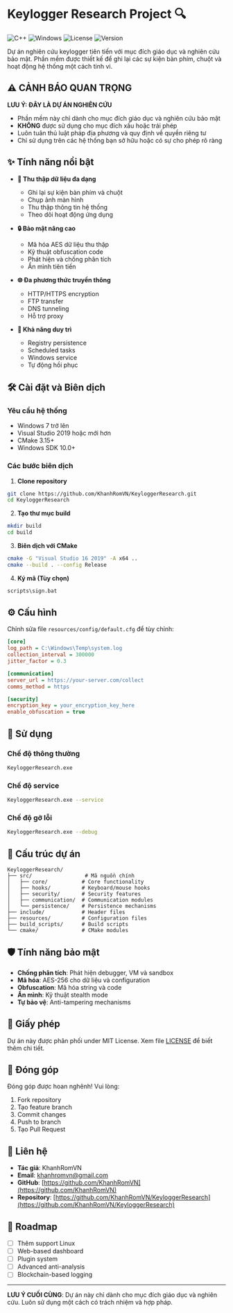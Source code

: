 # Keylogger Research Project 🔍

![C++](https://img.shields.io/badge/C++-17-blue.svg)
![Windows](https://img.shields.io/badge/Platform-Windows-lightgrey.svg)
![License](https://img.shields.io/badge/License-MIT-green.svg)
![Version](https://img.shields.io/badge/Version-1.0.0-orange.svg)

Dự án nghiên cứu keylogger tiên tiến với mục đích giáo dục và nghiên cứu bảo mật. Phần mềm được thiết kế để ghi lại các sự kiện bàn phím, chuột và hoạt động hệ thống một cách tinh vi.

## ⚠️ CẢNH BÁO QUAN TRỌNG

**LƯU Ý: ĐÂY LÀ DỰ ÁN NGHIÊN CỨU**

- Phần mềm này chỉ dành cho mục đích giáo dục và nghiên cứu bảo mật
- **KHÔNG** được sử dụng cho mục đích xấu hoặc trái phép
- Luôn tuân thủ luật pháp địa phương và quy định về quyền riêng tư
- Chỉ sử dụng trên các hệ thống bạn sở hữu hoặc có sự cho phép rõ ràng

## ✨ Tính năng nổi bật

- **🎯 Thu thập dữ liệu đa dạng**

  - Ghi lại sự kiện bàn phím và chuột
  - Chụp ảnh màn hình
  - Thu thập thông tin hệ thống
  - Theo dõi hoạt động ứng dụng

- **🔒 Bảo mật nâng cao**

  - Mã hóa AES dữ liệu thu thập
  - Kỹ thuật obfuscation code
  - Phát hiện và chống phân tích
  - Ẩn mình tiên tiến

- **🌐 Đa phương thức truyền thông**

  - HTTP/HTTPS encryption
  - FTP transfer
  - DNS tunneling
  - Hỗ trợ proxy

- **🔄 Khả năng duy trì**
  - Registry persistence
  - Scheduled tasks
  - Windows service
  - Tự động hồi phục

## 🛠️ Cài đặt và Biên dịch

### Yêu cầu hệ thống

- Windows 7 trở lên
- Visual Studio 2019 hoặc mới hơn
- CMake 3.15+
- Windows SDK 10.0+

### Các bước biên dịch

1. **Clone repository**

```bash
git clone https://github.com/KhanhRomVN/KeyloggerResearch.git
cd KeyloggerResearch
```

2. **Tạo thư mục build**

```bash
mkdir build
cd build
```

3. **Biên dịch với CMake**

```bash
cmake -G "Visual Studio 16 2019" -A x64 ..
cmake --build . --config Release
```

4. **Ký mã (Tùy chọn)**

```bash
scripts\sign.bat
```

## ⚙️ Cấu hình

Chỉnh sửa file `resources/config/default.cfg` để tùy chỉnh:

```ini
[core]
log_path = C:\Windows\Temp\system.log
collection_interval = 300000
jitter_factor = 0.3

[communication]
server_url = https://your-server.com/collect
comms_method = https

[security]
encryption_key = your_encryption_key_here
enable_obfuscation = true
```

## 🚀 Sử dụng

### Chế độ thông thường

```bash
KeyloggerResearch.exe
```

### Chế độ service

```bash
KeyloggerResearch.exe --service
```

### Chế độ gỡ lỗi

```bash
KeyloggerResearch.exe --debug
```

## 📁 Cấu trúc dự án

```
KeyloggerResearch/
├── src/                 # Mã nguồn chính
│   ├── core/           # Core functionality
│   ├── hooks/          # Keyboard/mouse hooks
│   ├── security/       # Security features
│   ├── communication/  # Communication modules
│   └── persistence/    # Persistence mechanisms
├── include/            # Header files
├── resources/          # Configuration files
├── build_scripts/      # Build scripts
└── cmake/              # CMake modules
```

## 🛡️ Tính năng bảo mật

- **Chống phân tích**: Phát hiện debugger, VM và sandbox
- **Mã hóa**: AES-256 cho dữ liệu và configuration
- **Obfuscation**: Mã hóa string và code
- **Ẩn mình**: Kỹ thuật stealth mode
- **Tự bảo vệ**: Anti-tampering mechanisms

## 📜 Giấy phép

Dự án này được phân phối under MIT License. Xem file [LICENSE](LICENSE) để biết thêm chi tiết.

## 🤝 Đóng góp

Đóng góp được hoan nghênh! Vui lòng:

1. Fork repository
2. Tạo feature branch
3. Commit changes
4. Push to branch
5. Tạo Pull Request

## 📧 Liên hệ

- **Tác giả**: KhanhRomVN
- **Email**: khanhromvn@gmail.com
- **GitHub**: [https://github.com/KhanhRomVN](https://github.com/KhanhRomVN)
- **Repository**: [https://github.com/KhanhRomVN/KeyloggerResearch](https://github.com/KhanhRomVN/KeyloggerResearch)

## 🔮 Roadmap

- [ ] Thêm support Linux
- [ ] Web-based dashboard
- [ ] Plugin system
- [ ] Advanced anti-analysis
- [ ] Blockchain-based logging

---

**LƯU Ý CUỐI CÙNG**: Dự án này chỉ dành cho mục đích giáo dục và nghiên cứu. Luôn sử dụng một cách có trách nhiệm và hợp pháp.
